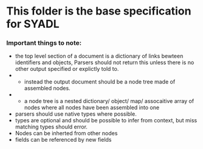 # This folder is the base specification for SYADL

### Important things to note:
- the top level section of a document is a dictionary of links bewteen identifiers and objects, Parsers should not return this unless there is no other output specified or explictly told to.
- - instead the output document should be a node tree made of assembled nodes.
- - a node tree is a nested dictionary/ object/ map/ assocaitive array of nodes where all nodes have been assembled into one
- parsers should use native types where possible.
- types are optional and should be possible to infer from context, but miss matching types should error.
- Nodes can be inherted from other nodes
- fields can be referenced by new fields 